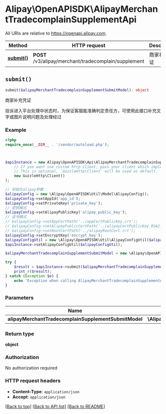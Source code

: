 # Alipay\OpenAPISDK\AlipayMerchantTradecomplainSupplementApi

All URIs are relative to https://openapi.alipay.com.

Method | HTTP request | Description
------------- | ------------- | -------------
[**submit()**](AlipayMerchantTradecomplainSupplementApi.md#submit) | **POST** /v3/alipay/merchant/tradecomplain/supplement | 商家补充凭证


## `submit()`

```php
submit($alipayMerchantTradecomplainSupplementSubmitModel): object
```

商家补充凭证

投诉进入平台处理中状态时，为保证客服能准确判定责任方，可使用此接口补充文字或图片说明问题及处理经过

### Example

```php
<?php
require_once(__DIR__ . '/vendor/autoload.php');



$apiInstance = new Alipay\OpenAPISDK\Api\AlipayMerchantTradecomplainSupplementApi(
    // If you want use custom http client, pass your client which implements `GuzzleHttp\ClientInterface`.
    // This is optional, `GuzzleHttp\Client` will be used as default.
    new GuzzleHttp\Client()
);

// 初始化alipay参数
$alipayConfig = new \Alipay\OpenAPISDK\Util\Model\AlipayConfig();
$alipayConfig->setAppId('app_id');
$alipayConfig->setPrivateKey('private_key');
// 密钥模式
$alipayConfig->setAlipayPublicKey('alipay_public_key');
// 证书模式
// $alipayConfig->setAppCertPath('../appCertPublicKey.crt');
// $alipayConfig->setAlipayPublicCertPath('../alipayCertPublicKey_RSA2.crt');
// $alipayConfig->setRootCertPath('../alipayRootCert.crt');
$alipayConfig->setEncryptKey('encrypt_key');
$alipayConfigUtil = new \Alipay\OpenAPISDK\Util\AlipayConfigUtil($alipayConfig);
$apiInstance->setAlipayConfigUtil($alipayConfigUtil);

$alipayMerchantTradecomplainSupplementSubmitModel = new \Alipay\OpenAPISDK\Model\AlipayMerchantTradecomplainSupplementSubmitModel(); // \Alipay\OpenAPISDK\Model\AlipayMerchantTradecomplainSupplementSubmitModel

try {
    $result = $apiInstance->submit($alipayMerchantTradecomplainSupplementSubmitModel);
    print_r($result);
} catch (Exception $e) {
    echo 'Exception when calling AlipayMerchantTradecomplainSupplementApi->submit: ', $e->getMessage(), PHP_EOL;
}
```

### Parameters

Name | Type | Description  | Notes
------------- | ------------- | ------------- | -------------
 **alipayMerchantTradecomplainSupplementSubmitModel** | **\Alipay\OpenAPISDK\Model\AlipayMerchantTradecomplainSupplementSubmitModel**|  | [optional]

### Return type

**object**

### Authorization

No authorization required

### HTTP request headers

- **Content-Type**: `application/json`
- **Accept**: `application/json`

[[Back to top]](#) [[Back to API list]](../../README.md#api-endpoints)
[[Back to README]](../../README.md)
